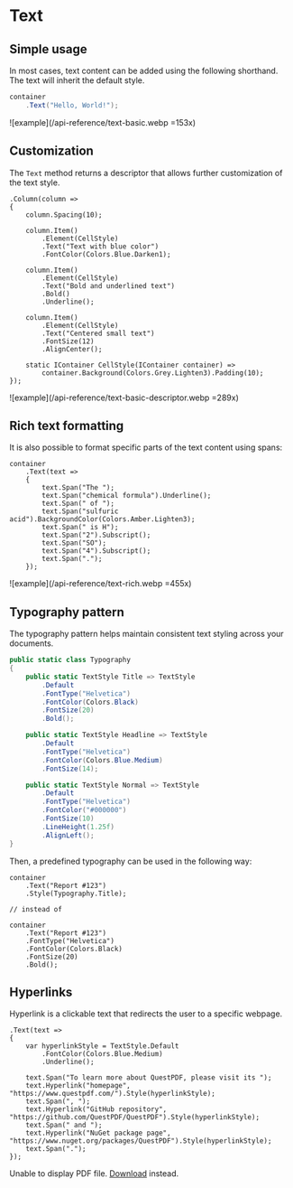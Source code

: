 # Text

## Simple usage

In most cases, text content can be added using the following shorthand. The text will inherit the default style.

```c#
container
    .Text("Hello, World!");
```

![example](/api-reference/text-basic.webp =153x)

## Customization

The `Text` method returns a descriptor that allows further customization of the text style.

```c#{7-8,12-14,18-20}
.Column(column =>
{
    column.Spacing(10);

    column.Item()
        .Element(CellStyle)
        .Text("Text with blue color")
        .FontColor(Colors.Blue.Darken1);

    column.Item()
        .Element(CellStyle)
        .Text("Bold and underlined text")
        .Bold()
        .Underline();

    column.Item()
        .Element(CellStyle)
        .Text("Centered small text")
        .FontSize(12)
        .AlignCenter();

    static IContainer CellStyle(IContainer container) =>
        container.Background(Colors.Grey.Lighten3).Padding(10);
});
```

![example](/api-reference/text-basic-descriptor.webp =289x)


## Rich text formatting

It is also possible to format specific parts of the text content using spans:

```c#{5,7,9,11}
container
    .Text(text =>
    {
        text.Span("The ");
        text.Span("chemical formula").Underline();
        text.Span(" of ");
        text.Span("sulfuric acid").BackgroundColor(Colors.Amber.Lighten3);
        text.Span(" is H");
        text.Span("2").Subscript();
        text.Span("SO");
        text.Span("4").Subscript();
        text.Span(".");
    });
```

![example](/api-reference/text-rich.webp =455x)


## Typography pattern

The typography pattern helps maintain consistent text styling across your documents.

```c#
public static class Typography
{
    public static TextStyle Title => TextStyle
        .Default
        .FontType("Helvetica")
        .FontColor(Colors.Black)
        .FontSize(20)
        .Bold();

    public static TextStyle Headline => TextStyle
        .Default
        .FontType("Helvetica")
        .FontColor(Colors.Blue.Medium)
        .FontSize(14);

    public static TextStyle Normal => TextStyle
        .Default
        .FontType("Helvetica")
        .FontColor("#000000")
        .FontSize(10)
        .LineHeight(1.25f)
        .AlignLeft();
}

```

Then, a predefined typography can be used in the following way:

```c#{3}
container
    .Text("Report #123")
    .Style(Typography.Title);
    
// instead of

container    
    .Text("Report #123")
    .FontType("Helvetica")
    .FontColor(Colors.Black)
    .FontSize(20)
    .Bold();
```


## Hyperlinks

Hyperlink is a clickable text that redirects the user to a specific webpage.

```c#{8,10,12}
.Text(text =>
{
    var hyperlinkStyle = TextStyle.Default
        .FontColor(Colors.Blue.Medium)
        .Underline();

    text.Span("To learn more about QuestPDF, please visit its ");
    text.Hyperlink("homepage", "https://www.questpdf.com/").Style(hyperlinkStyle);
    text.Span(", ");
    text.Hyperlink("GitHub repository", "https://github.com/QuestPDF/QuestPDF").Style(hyperlinkStyle);
    text.Span(" and ");
    text.Hyperlink("NuGet package page", "https://www.nuget.org/packages/QuestPDF").Style(hyperlinkStyle);
    text.Span(".");
});
```

<object data="/api-reference/text-hyperlink.pdf" type="application/pdf" class="pdf-viewer">
  <p>Unable to display PDF file. <a href="/api-reference/document-merge-continuous.pdf">Download</a> instead.</p>
</object>
